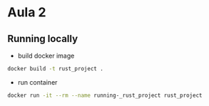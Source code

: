 # Aula 2

## Running locally

- build docker image

```bash
docker build -t rust_project .
```

- run container

```bash
docker run -it --rm --name running-_rust_project rust_project
```
